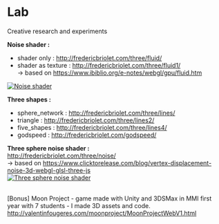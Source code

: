 # Lab
Creative research and experiments

**Noise shader :**
- shader only : http://fredericbriolet.com/three/fluid/
- shader as texture : http://fredericbriolet.com/three/fluid1/ <br/>
-> based on https://www.ibiblio.org/e-notes/webgl/gpu/fluid.htm

[![Noise shader](http://fredericbriolet.com/gifs/fluid3.gif)](http://fredericbriolet.com/three/fluid/)


**Three shapes :**
- sphere_network : http://fredericbriolet.com/three/lines/
- triangle : http://fredericbriolet.com/three/lines2/
- five_shapes : http://fredericbriolet.com/three/lines4/
- godspeed : http://fredericbriolet.com/godspeed/

**Three sphere noise shader :** <br/>
http://fredericbriolet.com/three/noise/ <br/>
-> based on https://www.clicktorelease.com/blog/vertex-displacement-noise-3d-webgl-glsl-three-js
<br/>
[![Three sphere noise shader](http://fredericbriolet.com/gifs/noise1.gif)](http://fredericbriolet.com/three/noise/)
<br/><br/>


[Bonus] Moon Project - game made with Unity and 3DSMax in MMI first year with 7 students - I made 3D assets and code.
http://valentinfougeres.com/moonproject/MoonProjectWebV1.html
